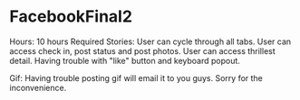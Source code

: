 FacebookFinal2
==============
Hours: 10 hours
Required Stories:
User can cycle through all tabs.
User can access check in, post status and post photos.
User can access thrillest detail. Having trouble with "like" button and keyboard popout. 

Gif: Having trouble posting gif will email it to you guys. Sorry for the inconvenience. 
